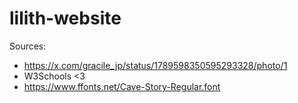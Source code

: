# lilith-website

Sources:  
- https://x.com/gracile_jp/status/1789598350595293328/photo/1
- W3Schools <3
- https://www.ffonts.net/Cave-Story-Regular.font